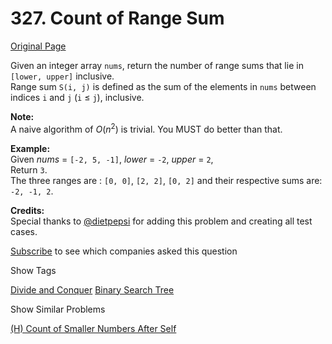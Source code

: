 # 327. Count of Range Sum

[Original Page](https://leetcode.com/problems/count-of-range-sum/)

Given an integer array `nums`, return the number of range sums that lie in `[lower, upper]` inclusive.  
Range sum `S(i, j)` is defined as the sum of the elements in `nums` between indices `i` and `j` (`i` ≤ `j`), inclusive.

**Note:**  
A naive algorithm of _O_(_n_<sup>2</sup>) is trivial. You MUST do better than that.

**Example:**  
Given _nums_ = `[-2, 5, -1]`, _lower_ = `-2`, _upper_ = `2`,  
Return `3`.  
The three ranges are : `[0, 0]`, `[2, 2]`, `[0, 2]` and their respective sums are: `-2, -1, 2`.

**Credits:**  
Special thanks to [@dietpepsi](https://leetcode.com/discuss/user/dietpepsi) for adding this problem and creating all test cases.

<div>

[Subscribe](/subscribe/) to see which companies asked this question

</div>

<div>

<div id="tags" class="btn btn-xs btn-warning">Show Tags</div>

<span class="hidebutton">[Divide and Conquer](/tag/divide-and-conquer/) [Binary Search Tree](/tag/binary-search-tree/)</span></div>

<div>

<div id="similar" class="btn btn-xs btn-warning">Show Similar Problems</div>

<span class="hidebutton">[(H) Count of Smaller Numbers After Self](/problems/count-of-smaller-numbers-after-self/)</span></div>